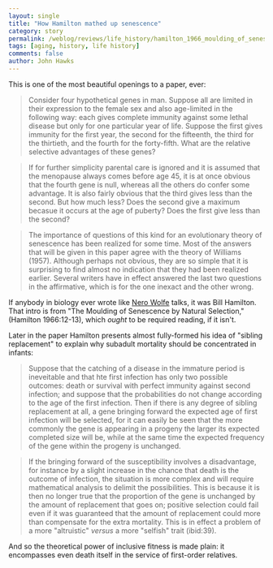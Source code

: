 ```yaml
---
layout: single 
title: "How Hamilton mathed up senescence" 
category: story
permalink: /weblog/reviews/life_history/hamilton_1966_moulding_of_senescence.html
tags: [aging, history, life history] 
comments: false 
author: John Hawks 
---
```



<p>
This is one of the most beautiful openings to a paper, ever: 
</p>

<blockquote>Consider four hypothetical genes in man. Suppose all are limited in their expression to the female sex and also age-limited in the following way: each gives complete immunity against some lethal disease but only for one particular year of life. Suppose the first gives immunity for the first year, the second for the fifteenth, the third for the thirtieth, and the fourth for the forty-fifth. What are the relative selective advantages of these genes?</blockquote>

<blockquote>If for further simplicity parental care is ignored and it is assumed that the menopause always comes before age 45, it is at once obvious that the fourth gene is null, whereas all the others do confer some advantage. It is also fairly obvious that the third gives less than the second. But how much less? Does the second give a maximum becasue it occurs at the age of puberty? Does the first give less than the second? </blockquote>

<blockquote>The importance of questions of this kind for an evolutionary theory of senescence has been realized for some time. Most of the answers that will be given in this paper agree with the theory of Williams (1957). Although perhaps not obvious, they are so simple that it is surprising to find almost no indication that they had been realized earlier. Several writers have in effect answered the last two questions in the affirmative, which is for the one inexact and the other wrong. </blockquote>

<p>
If anybody in biology ever wrote like <a href="http://www.nerowolfe.org/">Nero Wolfe</a> talks, it was Bill Hamilton.  That intro is from "The Moulding of Senescence by Natural Selection," (Hamilton 1966:12-13), which <i>ought</i> to be required reading, if it isn't. 
</p>

<p>
Later in the paper Hamilton presents almost fully-formed his idea of "sibling replacement" to explain why subadult mortality should be concentrated in infants: 
</p>

<blockquote>Suppose that the catching of a disease in the immature period is ineveitable and that hte first infection has only two possible outcomes: death or survival with perfect immunity against second infection; and suppose that the probabilities do not change according to the age of the first infection. Then if there is any degree of sibling replacement at all, a gene bringing forward the expected age of first infection will be selected, for it can easily be seen that the more commonly the gene is appearing in a progeny the larger its expected completed size will be, while at the same time the expected frequency of the gene within the progeny is unchanged. </blockquote>

<blockquote>If the bringing forward of the susceptibility involves a disadvantage, for instance by a slight increase in the chance that death is the outcome of infection, the situation is more complex and will require mathematical analysis to delimit the possibilities. This is because it is then no longer true that the proportion of the gene is unchanged by the amount of replacement that goes on; positive selection could fail even if it was guaranteed that the amount of replacement could more than compensate for the extra mortality. This is in effect a problem of a more "altruistic" <i>versus</i> a more "selfish" trait (ibid:39). </blockquote>

<p>
And so the theoretical power of inclusive fitness is made plain: it encompasses even death itself in the service of first-order relatives. 
</p>


